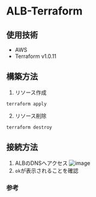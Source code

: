 # ALB-Terraform

## 使用技術
- AWS
- Terraform v1.0.11

## 構築方法
1. リソース作成
```
terraform apply
```

2. リソース削除
```
terraform destroy
```

## 接続方法
1. ALBのDNSへアクセス
![image](https://user-images.githubusercontent.com/57606507/158185562-76a3e36d-65c8-4861-8694-9bcbeeab760c.png)
2. `ok`が表示されることを確認

### 参考